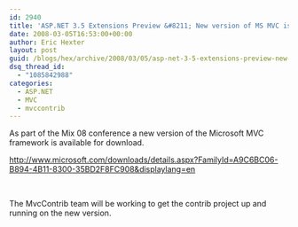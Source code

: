 ```yaml
---
id: 2940
title: 'ASP.NET 3.5 Extensions Preview &#8211; New version of MS MVC is available.'
date: 2008-03-05T16:53:00+00:00
author: Eric Hexter
layout: post
guid: /blogs/hex/archive/2008/03/05/asp-net-3-5-extensions-preview-new-version-of-ms-mvc-is-available.aspx
dsq_thread_id:
  - "1085842988"
categories:
  - ASP.NET
  - MVC
  - mvccontrib
---
```

As part of the Mix 08 conference a new version of the Microsoft MVC framework is available for download.


  


<http://www.microsoft.com/downloads/details.aspx?FamilyId=A9C6BC06-B894-4B11-8300-35BD2F8FC908&displaylang=en>


  


&nbsp;


  


The MvcContrib team will be working to get the contrib project up and running on the new version.
